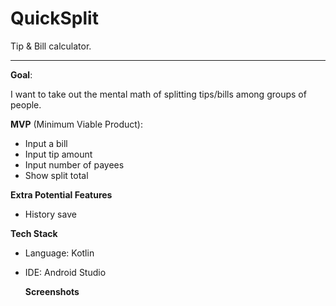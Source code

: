 # QuickSplit
Tip &amp; Bill calculator.

-----------------------------------------

**Goal**:

I want to take out the mental math of splitting tips/bills among groups of people.

**MVP** (Minimum Viable Product):

- Input a bill
- Input tip amount
- Input number of payees
- Show split total

**Extra Potential Features**

- History save

**Tech Stack**

- Language: Kotlin
- IDE: Android Studio

  **Screenshots**
